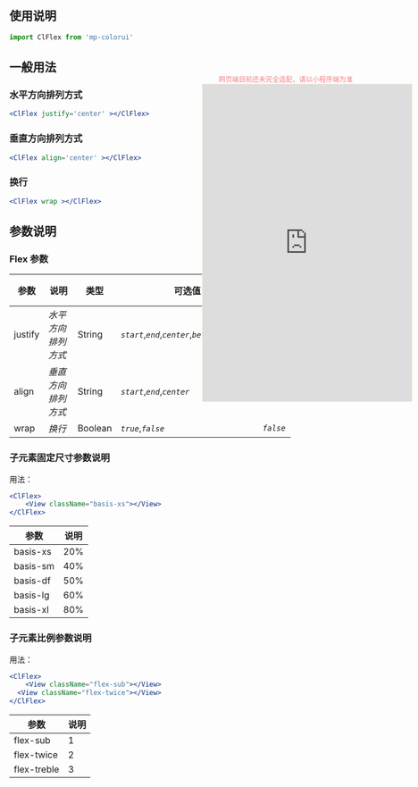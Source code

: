## 使用说明

```jsx
import ClFlex from 'mp-colorui'
```



## 一般用法

### 水平方向排列方式

```jsx
<ClFlex justify='center' ></ClFlex>
```

### 垂直方向排列方式

```jsx
<ClFlex align='center' ></ClFlex>
```

### 换行

```jsx
<ClFlex wrap ></ClFlex>
```



## 参数说明

### Flex 参数

| 参数    | 说明               | 类型    | 可选值                                              | 默认值    |
| ------- | ------------------ | ------- | --------------------------------------------------- | --------- |
| justify | *水平方向排列方式* | String  | *`start`*,*`end`*,*`center`*,*`between`*,*`around`* | *`start`* |
| align   | *垂直方向排列方式* | String  | *`start`*,*`end`*,*`center`*                        | *`start`* |
| wrap    | *换行*             | Boolean | *`true`*,*`false`*                                  | *`false`* |

### 子元素固定尺寸参数说明

用法：

```jsx
<ClFlex>
	<View className="basis-xs"></View>
</ClFlex>
```



| 参数     | 说明 |
| -------- | ---- |
| basis-xs | 20%  |
| basis-sm | 40%  |
| basis-df | 50%  |
| basis-lg | 60%  |
| basis-xl | 80%  |

### 子元素比例参数说明

用法：

```jsx
<ClFlex>
	<View className="flex-sub"></View>
  <View className="flex-twice"></View>
</ClFlex>
```

| 参数        | 说明 |
| ----------- | ---- |
| flex-sub    | 1    |
| flex-twice  | 2    |
| flex-treble | 3    |


<div style="position: fixed; right:10px; top: 5%">
<div style="width: 300px; color: lightcoral; font-size: 12px; word-break: break-all; white-space: normal; display: flex;justify-content: center">网页端目前还未完全适配，请以小程序端为准</div>
<iframe style="border: 1px solid antiquewhite" src="https://118.25.36.24/#/pages/components/flex/index" height="568" width="375"></iframe>
</div>
